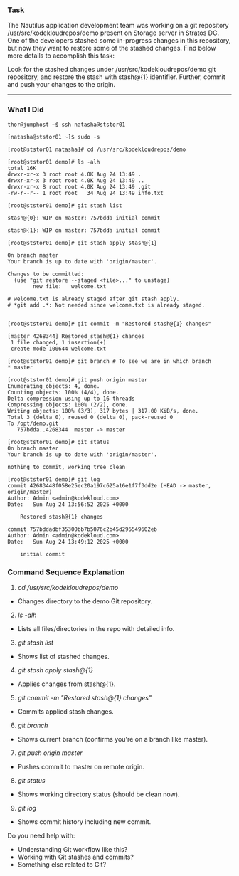 ### Task

The Nautilus application development team was working on a git repository /usr/src/kodekloudrepos/demo present on Storage server in Stratos DC. One of the developers stashed some in-progress changes in this repository, but now they want to restore some of the stashed changes. Find below more details to accomplish this task:

Look for the stashed changes under /usr/src/kodekloudrepos/demo git repository, and restore the stash with stash@{1} identifier. Further, commit and push your changes to the origin.

---------------------------


### What I Did

```
thor@jumphost ~$ ssh natasha@ststor01

[natasha@ststor01 ~]$ sudo -s

[root@ststor01 natasha]# cd /usr/src/kodekloudrepos/demo

[root@ststor01 demo]# ls -alh
total 16K
drwxr-xr-x 3 root root 4.0K Aug 24 13:49 .
drwxr-xr-x 3 root root 4.0K Aug 24 13:49 ..
drwxr-xr-x 8 root root 4.0K Aug 24 13:49 .git
-rw-r--r-- 1 root root   34 Aug 24 13:49 info.txt

[root@ststor01 demo]# git stash list

stash@{0}: WIP on master: 757bdda initial commit

stash@{1}: WIP on master: 757bdda initial commit

[root@ststor01 demo]# git stash apply stash@{1}

On branch master
Your branch is up to date with 'origin/master'.

Changes to be committed:
  (use "git restore --staged <file>..." to unstage)
        new file:   welcome.txt

# welcome.txt is already staged after git stash apply. 
# *git add .*: Not needed since welcome.txt is already staged.
   

[root@ststor01 demo]# git commit -m "Restored stash@{1} changes"

[master 4268344] Restored stash@{1} changes
 1 file changed, 1 insertion(+)
 create mode 100644 welcome.txt

[root@ststor01 demo]# git branch # To see we are in which branch
* master

[root@ststor01 demo]# git push origin master
Enumerating objects: 4, done.
Counting objects: 100% (4/4), done.
Delta compression using up to 16 threads
Compressing objects: 100% (2/2), done.
Writing objects: 100% (3/3), 317 bytes | 317.00 KiB/s, done.
Total 3 (delta 0), reused 0 (delta 0), pack-reused 0
To /opt/demo.git
   757bdda..4268344  master -> master

[root@ststor01 demo]# git status
On branch master
Your branch is up to date with 'origin/master'.

nothing to commit, working tree clean

[root@ststor01 demo]# git log
commit 42683448f058e25ec20a197c625a16e1f7f3dd2e (HEAD -> master, origin/master)
Author: Admin <admin@kodekloud.com>
Date:   Sun Aug 24 13:56:52 2025 +0000

    Restored stash@{1} changes

commit 757bddadbf35300bb7b5076c2b45d296549602eb
Author: Admin <admin@kodekloud.com>
Date:   Sun Aug 24 13:49:12 2025 +0000

    initial commit
```


### Command Sequence Explanation
1. *cd /usr/src/kodekloudrepos/demo*
- Changes directory to the demo Git repository.

2. *ls -alh*
- Lists all files/directories in the repo with detailed info.

3. *git stash list*
- Shows list of stashed changes.

4. *git stash apply stash@{1}*
- Applies changes from stash@{1}.

5. *git commit -m "Restored stash@{1} changes"*
- Commits applied stash changes.

6. *git branch*
- Shows current branch (confirms you're on a branch like master).

7. *git push origin master*
- Pushes commit to master on remote origin.

8. *git status*
- Shows working directory status (should be clean now).

9. *git log*
- Shows commit history including new commit.

Do you need help with:
- Understanding Git workflow like this?
- Working with Git stashes and commits?
- Something else related to Git?
